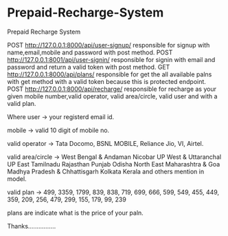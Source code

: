 # Prepaid-Recharge-System
Prepaid Recharge System

POST  http://127.0.0.1:8000/api/user-signup/  responsible for signup with name,email,mobile and password with post method.
POST  http://127.0.0.1:8001/api/user-signin/  responsible for signin with email and password and return a valid token with post method.
GET   http://127.0.0.1:8000/api/plans/        responsible for get the all available palns with get method with a valid token because this is protected endpoint.
POST  http://127.0.0.1:8000/api/recharge/     responsible for recharge as your given mobile number,valid operator, valid area/circle, valid user and with a valid plan.


Where user -> your registerd email id.

mobile -> valid 10 digit of mobile no.

valid operator -> Tata Docomo, BSNL MOBILE, Reliance Jio, VI, Airtel.

valid area/circle -> 
  West Bengal & Andaman Nicobar
	UP West & Uttaranchal
	UP East
	Tamilnadu
	Rajasthan
	Punjab
	Odisha
	North East
	Maharashtra & Goa
	Madhya Pradesh & Chhattisgarh
	Kolkata
	Kerala
  and others mention in model.
  
  
valid plan ->
  499,
	3359,
	1799,
	839,
	838,
	719,
	699,
	666,
	599,
	549,
	455,
	449,
	359,
	209,
	256,
	479,
	299,
	155,
	179,
	99,
	239
  
plans are indicate what is the price of your paln.

Thanks................
